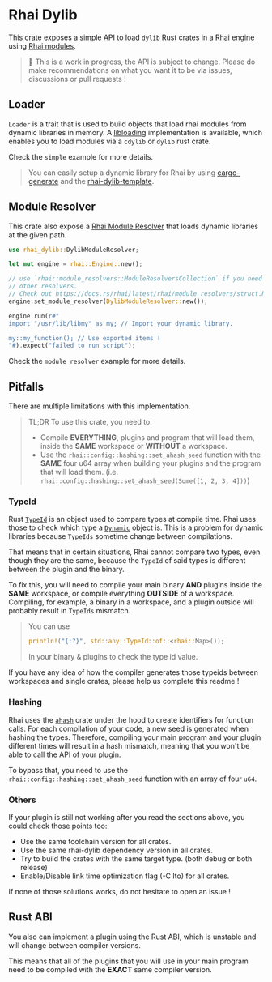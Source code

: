 # Rhai Dylib

This crate exposes a simple API to load `dylib` Rust crates in a [Rhai](https://rhai.rs/) engine using [Rhai modules](https://rhai.rs/book/rust/modules/index.html).

> 🚧 This is a work in progress, the API is subject to change. Please do make recommendations on what you want it to be via issues, discussions or pull requests !

## Loader

`Loader` is a trait that is used to build objects that load rhai modules from dynamic libraries in memory. A [libloading](https://github.com/nagisa/rust_libloading) implementation is available, which enables you to load modules via a `cdylib` or `dylib` rust crate.

Check the `simple` example for more details.

> You can easily setup a dynamic library for Rhai by using [cargo-generate](https://github.com/cargo-generate/cargo-generate) and the [rhai-dylib-template](https://github.com/ltabis/rhai-dylib-template).

## Module Resolver

This crate also expose a [Rhai Module Resolver](https://rhai.rs/book/rust/modules/resolvers.html) that loads dynamic libraries at the given path.

```rust
use rhai_dylib::DylibModuleResolver;

let mut engine = rhai::Engine::new();

// use `rhai::module_resolvers::ModuleResolversCollection` if you need to resolve using
// other resolvers.
// Check out https://docs.rs/rhai/latest/rhai/module_resolvers/struct.ModuleResolversCollection.html
engine.set_module_resolver(DylibModuleResolver::new());

engine.run(r#"
import "/usr/lib/libmy" as my; // Import your dynamic library.

my::my_function(); // Use exported items !
"#).expect("failed to run script");
```

Check the `module_resolver` example for more details.

## Pitfalls

There are multiple limitations with this implementation.

> TL;DR
> To use this crate, you need to:
> - Compile **EVERYTHING**, plugins and program that will load them, inside the **SAME** workspace or **WITHOUT** a workspace.
> - Use the `rhai::config::hashing::set_ahash_seed` function with the **SAME** four u64 array when building your plugins and the program that will load them. (i.e. `rhai::config::hashing::set_ahash_seed(Some([1, 2, 3, 4]))`)

### TypeId

Rust [`TypeId`](https://doc.rust-lang.org/std/any/struct.TypeId.html) is an object used to compare types at compile time. Rhai uses those to check which type a [`Dynamic`](https://docs.rs/rhai/1.10.1/rhai/struct.Dynamic.html) object is. This is a problem for dynamic libraries because `TypeIds` sometime change between compilations.

That means that in certain situations, Rhai cannot compare two types, even though they are the same, because the `TypeId` of said types is different between the plugin and the binary.

To fix this, you will need to compile your main binary **AND** plugins inside the **SAME** workspace, or compile everything **OUTSIDE** of a workspace. Compiling, for example, a binary in a workspace, and a plugin outside will probably result in `TypeIds` mismatch.

> You can use
> ```rust
> println!("{:?}", std::any::TypeId::of::<rhai::Map>());
> ```
> In your binary & plugins to check the type id value.

If you have any idea of how the compiler generates those typeids between workspaces and single crates, please help us complete this readme !

### Hashing

Rhai uses the [`ahash`](https://github.com/tkaitchuck/ahash) crate under the hood to create identifiers for function calls. For each compilation of your code, a new seed is generated when hashing the types. Therefore, compiling your main program and your plugin different times will result in a hash mismatch, meaning that you won't be able to call the API of your plugin.

To bypass that, you need to use the `rhai::config::hashing::set_ahash_seed` function with an array of four `u64`.

### Others

If your plugin is still not working after you read the sections above, you could check those points too:

- Use the same toolchain version for all crates.
- Use the same rhai-dylib dependency version in all crates.
- Try to build the crates with the same target type. (both debug or both release)
- Enable/Disable link time optimization flag (-C lto) for all crates.

If none of those solutions works, do not hesitate to open an issue !

## Rust ABI

You also can implement a plugin using the Rust ABI, which is unstable and will change between compiler versions.

This means that all of the plugins that you will use in your main program need to be compiled with the **EXACT** same
compiler version.